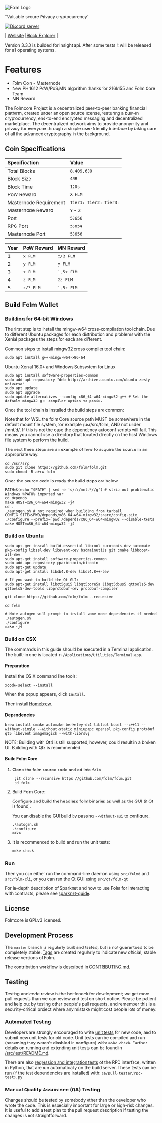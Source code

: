 ![Folm Logo](https://folm.io/images/logo_at_readme.png)

"Valuable secure Privacy cryptocurrency"

<a href="https://discord.gg/uDmpSHx"><img src="https://discordapp.com/api/guilds/398369914760593419/embed.png" alt="Discord server" /></a>


| [Website](https://folmcoin.com) |[Block Explorer](https://explorer.folm.io/) |

Version 3.3.0 is builded for insight api. After some tests it will be released for all operating systems.

Features
=============

* Folm Coin - Masternode
* New PHI1612 PoW/PoS/MN algorithm thanks for 216k155 and Folm Core Team
* MN Reward


The Folmcore Project is a decentralized peer-to-peer banking financial platform, created under an open source license, featuring a built-in cryptocurrency, end-to-end encrypted messaging and decentralized marketplace. The decentralized network aims to provide anonymity and privacy for everyone through a simple user-friendly interface by taking care of all the advanced cryptography in the background.

## Coin Specifications

| Specification | Value |
|:-----------|:-----------|
| Total Blocks | `8,409,600` |
| Block Size | `4MB` |
| Block Time | `120s` |
| PoW Reward | `X FLM` |
| Masternode Requirement | `Tier1: Tier2: Tier3:` |
| Masternode Reward | `Y` - `Z` |
| Port | `53656` |
| RPC Port | `53654` |
| Masternode Port | `53656` |




| Year | PoW Reward | MN Reward |
|:-----------|:-----------|:-----------|
| 1 | `x FLM` | `x/2 FLM` |
| 2 | `y FLM` | `y FLM` |
| 3 | `z FLM` | `1,5z FLM` |
| 4 | `z FLM` | `2z FLM` |
| 5 | `z/2 FLM` | `1,5z FLM` |



Build Folm Wallet
----------

### Building for 64-bit Windows

The first step is to install the mingw-w64 cross-compilation tool chain. Due to different Ubuntu packages for each distribution and problems with the Xenial packages the steps for each are different.

Common steps to install mingw32 cross compiler tool chain:

    sudo apt install g++-mingw-w64-x86-64
    
Ubuntu Xenial 16.04 and Windows Subsystem for Linux

    sudo apt install software-properties-common
    sudo add-apt-repository "deb http://archive.ubuntu.com/ubuntu zesty universe"
    sudo apt update
    sudo apt upgrade
    sudo update-alternatives --config x86_64-w64-mingw32-g++ # Set the default mingw32 g++ compiler option to posix.
    
Once the tool chain is installed the build steps are common:

Note that for WSL the folm Core source path MUST be somewhere in the default mount file system, for example /usr/src/folm, AND not under /mnt/d/. If this is not the case the dependency autoconf scripts will fail. This means you cannot use a directory that located directly on the host Windows file system to perform the build.

The next three steps are an example of how to acquire the source in an appropriate way.

    cd /usr/src
    sudo git clone https://github.com/folm/folm.git
    sudo chmod -R a+rw folm
    
Once the source code is ready the build steps are below.

    PATH=$(echo "$PATH" | sed -e 's/:\/mnt.*//g') # strip out problematic Windows %PATH% imported var
    cd depends
    make HOST=x86_64-w64-mingw32 -j4
    cd ..
    ./autogen.sh # not required when building from tarball
    CONFIG_SITE=$PWD/depends/x86_64-w64-mingw32/share/config.site 
    ./configure --prefix=`pwd`/depends/x86_64-w64-mingw32 --disable-tests
    make HOST=x86_64-w64-mingw32 -j4

### Build on Ubuntu

    sudo apt-get install build-essential libtool autotools-dev automake pkg-config libssl-dev libevent-dev bsdmainutils git cmake libboost-all-dev
    sudo apt-get install software-properties-common
    sudo add-apt-repository ppa:bitcoin/bitcoin
    sudo apt-get update
    sudo apt-get install libdb4.8-dev libdb4.8++-dev

    # If you want to build the Qt GUI:
    sudo apt-get install libqt5gui5 libqt5core5a libqt5dbus5 qttools5-dev qttools5-dev-tools libprotobuf-dev protobuf-compiler

    git clone https://github.com/folm/folm --recursive
    
    cd folm

    # Note autogen will prompt to install some more dependencies if needed
    ./autogen.sh
    ./configure 
    make -j4

### Build on OSX

The commands in this guide should be executed in a Terminal application.
The built-in one is located in `/Applications/Utilities/Terminal.app`.

#### Preparation

Install the OS X command line tools:

`xcode-select --install`

When the popup appears, click `Install`.

Then install [Homebrew](https://brew.sh).

#### Dependencies

    brew install cmake automake berkeley-db4 libtool boost --c++11 --without-single --without-static miniupnpc openssl pkg-config protobuf qt5 libevent imagemagick --with-librsvg

NOTE: Building with Qt4 is still supported, however, could result in a broken UI. Building with Qt5 is recommended.

#### Build Folm Core

1. Clone the folm source code and cd into `folm`

        git clone --recursive https://github.com/folm/folm.git
        cd folm

2.  Build Folm Core:

    Configure and build the headless folm binaries as well as the GUI (if Qt is found).

    You can disable the GUI build by passing `--without-gui` to configure.

        ./autogen.sh
        ./configure
        make

3.  It is recommended to build and run the unit tests:

        make check

### Run

Then you can either run the command-line daemon using `src/folmd` and `src/folm-cli`, or you can run the Qt GUI using `src/qt/folm-qt`

For in-depth description of Sparknet and how to use Folm for interacting with contracts, please see [sparknet-guide](doc/sparknet-guide.md).

License
-------

Folmcore is GPLv3 licensed.

Development Process
-------------------

The `master` branch is regularly built and tested, but is not guaranteed to be
completely stable. [Tags](https://github.com/folm/folm/tags) are created
regularly to indicate new official, stable release versions of Folm.

The contribution workflow is described in [CONTRIBUTING.md](CONTRIBUTING.md).


Testing
-------

Testing and code review is the bottleneck for development; we get more pull
requests than we can review and test on short notice. Please be patient and help out by testing
other people's pull requests, and remember this is a security-critical project where any mistake might cost people
lots of money.

### Automated Testing

Developers are strongly encouraged to write [unit tests](src/test/README.md) for new code, and to
submit new unit tests for old code. Unit tests can be compiled and run
(assuming they weren't disabled in configure) with: `make check`. Further details on running
and extending unit tests can be found in [/src/test/README.md](/src/test/README.md).

There are also [regression and integration tests](/qa) of the RPC interface, written
in Python, that are run automatically on the build server.
These tests can be run (if the [test dependencies](/qa) are installed) with: `qa/pull-tester/rpc-tests.py`

### Manual Quality Assurance (QA) Testing

Changes should be tested by somebody other than the developer who wrote the
code. This is especially important for large or high-risk changes. It is useful
to add a test plan to the pull request description if testing the changes is
not straightforward.
